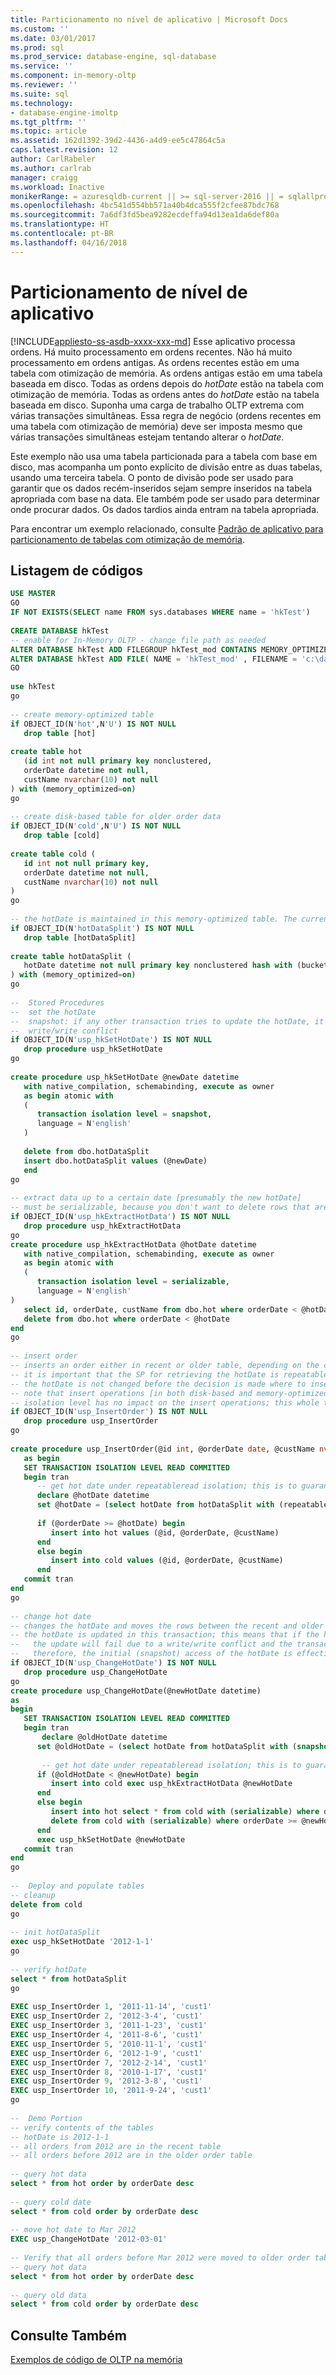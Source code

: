 ```yaml
---
title: Particionamento no nível de aplicativo | Microsoft Docs
ms.custom: ''
ms.date: 03/01/2017
ms.prod: sql
ms.prod_service: database-engine, sql-database
ms.service: ''
ms.component: in-memory-oltp
ms.reviewer: ''
ms.suite: sql
ms.technology:
- database-engine-imoltp
ms.tgt_pltfrm: ''
ms.topic: article
ms.assetid: 162d1392-39d2-4436-a4d9-ee5c47864c5a
caps.latest.revision: 12
author: CarlRabeler
ms.author: carlrab
manager: craigg
ms.workload: Inactive
monikerRange: = azuresqldb-current || >= sql-server-2016 || = sqlallproducts-allversions
ms.openlocfilehash: 4bc541d554bb571a40b4dca555f2cfee87bdc768
ms.sourcegitcommit: 7a6df3fd5bea9282ecdeffa94d13ea1da6def80a
ms.translationtype: HT
ms.contentlocale: pt-BR
ms.lasthandoff: 04/16/2018
---
```

# <a name="application-level-partitioning"></a>Particionamento de nível de aplicativo
[!INCLUDE[appliesto-ss-asdb-xxxx-xxx-md](../../includes/appliesto-ss-asdb-xxxx-xxx-md.md)]
  Esse aplicativo processa ordens. Há muito processamento em ordens recentes. Não há muito processamento em ordens antigas. As ordens recentes estão em uma tabela com otimização de memória. As ordens antigas estão em uma tabela baseada em disco. Todas as ordens depois do *hotDate* estão na tabela com otimização de memória. Todas as ordens antes do *hotDate* estão na tabela baseada em disco. Suponha uma carga de trabalho OLTP extrema com várias transações simultâneas. Essa regra de negócio (ordens recentes em uma tabela com otimização de memória) deve ser imposta mesmo que várias transações simultâneas estejam tentando alterar o *hotDate*.  
  
 Este exemplo não usa uma tabela particionada para a tabela com base em disco, mas acompanha um ponto explícito de divisão entre as duas tabelas, usando uma terceira tabela. O ponto de divisão pode ser usado para garantir que os dados recém-inseridos sejam sempre inseridos na tabela apropriada com base na data. Ele também pode ser usado para determinar onde procurar dados. Os dados tardios ainda entram na tabela apropriada.  
  
 Para encontrar um exemplo relacionado, consulte [Padrão de aplicativo para particionamento de tabelas com otimização de memória](../../relational-databases/in-memory-oltp/application-pattern-for-partitioning-memory-optimized-tables.md).  
  
## <a name="code-listing"></a>Listagem de códigos  
  
```sql  
USE MASTER  
GO  
IF NOT EXISTS(SELECT name FROM sys.databases WHERE name = 'hkTest')  
  
CREATE DATABASE hkTest  
-- enable for In-Memory OLTP - change file path as needed  
ALTER DATABASE hkTest ADD FILEGROUP hkTest_mod CONTAINS MEMORY_OPTIMIZED_DATA  
ALTER DATABASE hkTest ADD FILE( NAME = 'hkTest_mod' , FILENAME = 'c:\data\hkTest_mod') TO FILEGROUP hkTest_mod;  
GO  
  
use hkTest  
go  
  
-- create memory-optimized table   
if OBJECT_ID(N'hot',N'U') IS NOT NULL  
   drop table [hot]  
  
create table hot   
   (id int not null primary key nonclustered,  
   orderDate datetime not null,  
   custName nvarchar(10) not null  
) with (memory_optimized=on)  
go  
  
-- create disk-based table for older order data  
if OBJECT_ID(N'cold',N'U') IS NOT NULL  
   drop table [cold]  
  
create table cold (  
   id int not null primary key,   
   orderDate datetime not null,   
   custName nvarchar(10) not null  
)  
go  
  
-- the hotDate is maintained in this memory-optimized table. The current hotDate is always the single date in this table  
if OBJECT_ID(N'hotDataSplit') IS NOT NULL  
   drop table [hotDataSplit]  
  
create table hotDataSplit (  
   hotDate datetime not null primary key nonclustered hash with (bucket_count = 1)  
) with (memory_optimized=on)  
go  
  
--  Stored Procedures  
--  set the hotDate  
--  snapshot: if any other transaction tries to update the hotDate, it will fail immediately due to a  
--  write/write conflict  
if OBJECT_ID(N'usp_hkSetHotDate') IS NOT NULL  
   drop procedure usp_hkSetHotDate  
go  
  
create procedure usp_hkSetHotDate @newDate datetime  
   with native_compilation, schemabinding, execute as owner  
   as begin atomic with  
   (  
      transaction isolation level = snapshot,  
      language = N'english'  
   )  
  
   delete from dbo.hotDataSplit  
   insert dbo.hotDataSplit values (@newDate)  
   end  
go  
  
-- extract data up to a certain date [presumably the new hotDate]  
-- must be serializable, because you don't want to delete rows that are not returned  
if OBJECT_ID(N'usp_hkExtractHotData') IS NOT NULL  
   drop procedure usp_hkExtractHotData  
go  
create procedure usp_hkExtractHotData @hotDate datetime  
   with native_compilation, schemabinding, execute as owner  
   as begin atomic with  
   (  
      transaction isolation level = serializable,  
      language = N'english'  
)  
   select id, orderDate, custName from dbo.hot where orderDate < @hotDate  
   delete from dbo.hot where orderDate < @hotDate  
end  
go  
  
-- insert order  
-- inserts an order either in recent or older table, depending on the current hotDate  
-- it is important that the SP for retrieving the hotDate is repeatableread, in order to ensure that  
-- the hotDate is not changed before the decision is made where to insert the order  
-- note that insert operations [in both disk-based and memory-optimized tables] are always fully isolated, so the transaction  
-- isolation level has no impact on the insert operations; this whole transaction is effectively repeatableread  
if OBJECT_ID(N'usp_InsertOrder') IS NOT NULL  
   drop procedure usp_InsertOrder  
go  
  
create procedure usp_InsertOrder(@id int, @orderDate date, @custName nvarchar(10))  
   as begin  
   SET TRANSACTION ISOLATION LEVEL READ COMMITTED  
   begin tran  
      -- get hot date under repeatableread isolation; this is to guarantee it does not change before the insert is executed  
      declare @hotDate datetime  
      set @hotDate = (select hotDate from hotDataSplit with (repeatableread))  
  
      if (@orderDate >= @hotDate) begin  
         insert into hot values (@id, @orderDate, @custName)  
      end  
      else begin  
         insert into cold values (@id, @orderDate, @custName)  
      end  
   commit tran  
end  
go  
  
-- change hot date  
-- changes the hotDate and moves the rows between the recent and older order tables as appropriate  
-- the hotDate is updated in this transaction; this means that if the hotDate is changed by another transaction  
--   the update will fail due to a write/write conflict and the transaction is rolled back  
--   therefore, the initial (snapshot) access of the hotDate is effectively repeatable read  
if OBJECT_ID(N'usp_ChangeHotDate') IS NOT NULL  
   drop procedure usp_ChangeHotDate  
go  
create procedure usp_ChangeHotDate(@newHotDate datetime)  
as  
begin  
   SET TRANSACTION ISOLATION LEVEL READ COMMITTED  
   begin tran  
       declare @oldHotDate datetime  
      set @oldHotDate = (select hotDate from hotDataSplit with (snapshot))  
  
       -- get hot date under repeatableread isolation; this is to guarantee it does not change before the insert is executed  
      if (@oldHotDate < @newHotDate) begin  
         insert into cold exec usp_hkExtractHotData @newHotDate  
      end  
      else begin  
         insert into hot select * from cold with (serializable) where orderDate >= @newHotDate  
         delete from cold with (serializable) where orderDate >= @newHotDate  
      end  
      exec usp_hkSetHotDate @newHotDate  
   commit tran  
end  
go  
  
--  Deploy and populate tables  
-- cleanup  
delete from cold  
go  
  
-- init hotDataSplit  
exec usp_hkSetHotDate '2012-1-1'   
go  
  
-- verify hotDate  
select * from hotDataSplit  
go  
  
EXEC usp_InsertOrder 1, '2011-11-14', 'cust1'  
EXEC usp_InsertOrder 2, '2012-3-4', 'cust1'  
EXEC usp_InsertOrder 3, '2011-1-23', 'cust1'  
EXEC usp_InsertOrder 4, '2011-8-6', 'cust1'  
EXEC usp_InsertOrder 5, '2010-11-1', 'cust1'  
EXEC usp_InsertOrder 6, '2012-1-9', 'cust1'  
EXEC usp_InsertOrder 7, '2012-2-14', 'cust1'  
EXEC usp_InsertOrder 8, '2010-1-17', 'cust1'  
EXEC usp_InsertOrder 9, '2012-3-8', 'cust1'  
EXEC usp_InsertOrder 10, '2011-9-24', 'cust1'  
go  
  
--  Demo Portion  
-- verify contents of the tables  
-- hotDate is 2012-1-1  
-- all orders from 2012 are in the recent table  
-- all orders before 2012 are in the older order table  
  
-- query hot data  
select * from hot order by orderDate desc  
  
-- query cold date  
select * from cold order by orderDate desc  
  
-- move hot date to Mar 2012  
EXEC usp_ChangeHotDate '2012-03-01'  
  
-- Verify that all orders before Mar 2012 were moved to older order table  
-- query hot data  
select * from hot order by orderDate desc  
  
-- query old data  
select * from cold order by orderDate desc  
```  
  
## <a name="see-also"></a>Consulte Também  
 [Exemplos de código de OLTP na memória](../../relational-databases/in-memory-oltp/in-memory-oltp-code-samples.md)  
  
  
